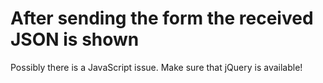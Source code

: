 # After sending the form the received JSON is shown

Possibly there is a JavaScript issue. Make sure that jQuery is available!
